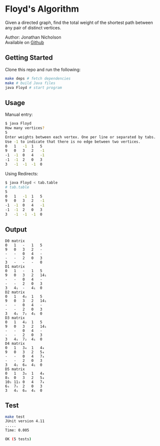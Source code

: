 # Floyd's Algorithm


Given a directed graph, find the total weight of the 
shortest path between any pair of distinct vertices.

Author: Jonathan Nicholson  
Available on [Github](https://github.com/rooftopsparrow/floyds-algorithm)

## Getting Started

Clone this repo and run the following:

```bash
make deps # fetch dependencies
make # build Java files
java Floyd # start program
```

## Usage

Manual entry:

```bash
$ java Floyd
How many vertices?
5
Enter weights between each vertex. One per line or separated by tabs.
Use -1 to indicate that there is no edge between two vertices.
0	1	-1	1	5
9	0	3	2	-1
-1	-1	0	4	-1
-1	-1	2	0	3
3	-1	-1	-1	0
```

Using Redirects:

```bash
$ java Floyd < tab.table
# tab.table
5
0	1	-1	1	5
9	0	3	2	-1
-1	-1	0	4	-1
-1	-1	2	0	3
3	-1	-1	-1	0
```

## Output
```text
D0 matrix
0	1	-	1	5
9	0	3	2	-
-	-	0	4	-
-	-	2	0	3
3	-	-	-	0
D1 matrix
0	1	-	1	5
9	0	3	2	14₁
-	-	0	4	-
-	-	2	0	3
3	4₁	-	4₁	0
D2 matrix
0	1	4₂	1	5
9	0	3	2	14₁
-	-	0	4	-
-	-	2	0	3
3	4₁	7₂	4₁	0
D3 matrix
0	1	4₂	1	5
9	0	3	2	14₁
-	-	0	4	-
-	-	2	0	3
3	4₁	7₂	4₁	0
D4 matrix
0	1	3₄	1	4₄
9	0	3	2	5₄
-	-	0	4	7₄
-	-	2	0	3
3	4₁	6₄	4₁	0
D5 matrix
0	1	3₄	1	4₄
8₅	0	3	2	5₄
10₅	11₅	0	4	7₄
6₅	7₅	2	0	3
3	4₁	6₄	4₁	0
```
## Test

```bash
make test
JUnit version 4.11
.....
Time: 0.005

OK (5 tests)
```